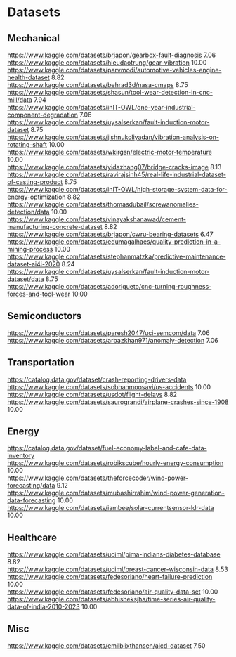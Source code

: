# Datasets

## Mechanical

https://www.kaggle.com/datasets/brjapon/gearbox-fault-diagnosis 7.06 <br>
https://www.kaggle.com/datasets/hieudaotrung/gear-vibration 10.00 <br>
https://www.kaggle.com/datasets/parvmodi/automotive-vehicles-engine-health-dataset 8.82 <br>
https://www.kaggle.com/datasets/behrad3d/nasa-cmaps 8.75 <br>
https://www.kaggle.com/datasets/shasun/tool-wear-detection-in-cnc-mill/data 7.94 <br>
https://www.kaggle.com/datasets/inIT-OWL/one-year-industrial-component-degradation 7.06 <br>
https://www.kaggle.com/datasets/uysalserkan/fault-induction-motor-dataset 8.75 <br>
https://www.kaggle.com/datasets/jishnukoliyadan/vibration-analysis-on-rotating-shaft 10.00 <br>
https://www.kaggle.com/datasets/wkirgsn/electric-motor-temperature 10.00 <br>
https://www.kaggle.com/datasets/yidazhang07/bridge-cracks-image 8.13 <br>
https://www.kaggle.com/datasets/ravirajsinh45/real-life-industrial-dataset-of-casting-product 8.75 <br>
https://www.kaggle.com/datasets/inIT-OWL/high-storage-system-data-for-energy-optimization 8.82 <br>
https://www.kaggle.com/datasets/thomasdubail/screwanomalies-detection/data 10.00 <br>
https://www.kaggle.com/datasets/vinayakshanawad/cement-manufacturing-concrete-dataset 8.82 <br>
https://www.kaggle.com/datasets/brjapon/cwru-bearing-datasets 6.47 <br>
https://www.kaggle.com/datasets/edumagalhaes/quality-prediction-in-a-mining-process 10.00 <br>
https://www.kaggle.com/datasets/stephanmatzka/predictive-maintenance-dataset-ai4i-2020 8.24 <br>
https://www.kaggle.com/datasets/uysalserkan/fault-induction-motor-dataset/data 8.75 <br>
https://www.kaggle.com/datasets/adorigueto/cnc-turning-roughness-forces-and-tool-wear 10.00 <br>

## Semiconductors

https://www.kaggle.com/datasets/paresh2047/uci-semcom/data 7.06 <br>
https://www.kaggle.com/datasets/arbazkhan971/anomaly-detection 7.06 <br>

## Transportation

https://catalog.data.gov/dataset/crash-reporting-drivers-data <br>
https://www.kaggle.com/datasets/sobhanmoosavi/us-accidents 10.00 <br>
https://www.kaggle.com/datasets/usdot/flight-delays 8.82 <br>
https://www.kaggle.com/datasets/saurograndi/airplane-crashes-since-1908 10.00 <br>

## Energy

https://catalog.data.gov/dataset/fuel-economy-label-and-cafe-data-inventory <br>
https://www.kaggle.com/datasets/robikscube/hourly-energy-consumption 10.00 <br>
https://www.kaggle.com/datasets/theforcecoder/wind-power-forecasting/data 9.12 <br>
https://www.kaggle.com/datasets/mubashirrahim/wind-power-generation-data-forecasting 10.00 <br>
https://www.kaggle.com/datasets/iambee/solar-currentsensor-ldr-data 10.00 <br>

## Healthcare

https://www.kaggle.com/datasets/uciml/pima-indians-diabetes-database 8.82 <br>
https://www.kaggle.com/datasets/uciml/breast-cancer-wisconsin-data 8.53 <br>
https://www.kaggle.com/datasets/fedesoriano/heart-failure-prediction 10.00 <br>
https://www.kaggle.com/datasets/fedesoriano/air-quality-data-set 10.00 <br>
https://www.kaggle.com/datasets/abhisheksjha/time-series-air-quality-data-of-india-2010-2023 10.00 <br>

## Misc
https://www.kaggle.com/datasets/emilblixthansen/aicd-dataset 7.50 <br>
